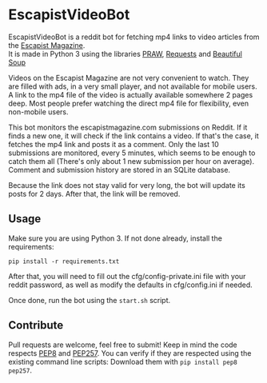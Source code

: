 EscapistVideoBot
================

EscapistVideoBot is a reddit bot for fetching mp4 links to video articles from the [Escapist Magazine](http://www.escapistmagazine.com).  
It is made in Python 3 using the libraries [PRAW](https://github.com/praw-dev/praw), [Requests](http://docs.python-requests.org/en/latest/) and [Beautiful Soup](http://www.crummy.com/software/BeautifulSoup/)

Videos on the Escapist Magazine are not very convenient to watch. They are filled with ads, in a very small player, and not available for mobile users. A link to the mp4 file of the video is actually available somewhere 2 pages deep. Most people prefer watching the direct mp4 file for flexibility, even non-mobile users.

This bot monitors the escapistmagazine.com submissions on Reddit. If it finds a new one, it will check if the link contains a video. If that's the case, it fetches the mp4 link and posts it as a comment. Only the last 10 submissions are monitored, every 5 minutes, which seems to be enough to catch them all (There's only about 1 new submission per hour on average). Comment and submission history are stored in an SQLite database.

Because the link does not stay valid for very long, the bot will update its posts for 2 days. After that, the link will be removed. 

Usage
-----

Make sure you are using Python 3. If not done already, install the requirements:

`pip install -r requirements.txt`

After that, you will need to fill out the cfg/config-private.ini file with your reddit password, as well as modify the defaults in cfg/config.ini if needed.

Once done, run the bot using the `start.sh` script.

Contribute
----------

Pull requests are welcome, feel free to submit! Keep in mind the code respects [PEP8](http://www.python.org/dev/peps/pep-0008/) and [PEP257](http://www.python.org/dev/peps/pep-0257/). You can verify if they are respected using the existing command line scripts: Download them with `pip install pep8 pep257`.
